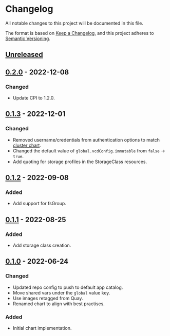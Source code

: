 # Changelog

All notable changes to this project will be documented in this file.

The format is based on [Keep a Changelog](https://keepachangelog.com/en/1.0.0/),
and this project adheres to [Semantic Versioning](https://semver.org/spec/v2.0.0.html).

## [Unreleased]

## [0.2.0] - 2022-12-08

### Changed

- Update CPI to 1.2.0.

## [0.1.3] - 2022-12-01

### Changed

- Removed username/credentials from authentication options to match [cluster chart](https://github.com/giantswarm/cluster-cloud-director/pull/35).
- Changed the default value of `global.vcdConfig.immutable` from `false` -> `true`.
- Add quoting for storage profiles in the StorageClass resources.

## [0.1.2] - 2022-09-08

### Added

- Add support for fsGroup.

## [0.1.1] - 2022-08-25

### Added

- Add storage class creation.

## [0.1.0] - 2022-06-24

### Changed

- Updated repo config to push to default app catalog.
- Move shared vars under the `global` value key.
- Use images retagged from Quay.
- Renamed chart to align with best practises.

### Added

- Initial chart implementation.

[Unreleased]: https://github.com/giantswarm/cloud-provider-cloud-director-app/compare/v0.2.0...HEAD
[0.2.0]: https://github.com/giantswarm/cloud-provider-cloud-director-app/compare/v0.1.3...v0.2.0
[0.1.3]: https://github.com/giantswarm/cloud-provider-cloud-director-app/compare/v0.1.2...v0.1.3
[0.1.2]: https://github.com/giantswarm/cloud-provider-cloud-director-app/compare/v0.1.1...v0.1.2
[0.1.1]: https://github.com/giantswarm/cloud-provider-cloud-director-app/compare/v0.1.0...v0.1.1
[0.1.0]: https://github.com/giantswarm/cloud-provider-cloud-director-app/releases/tag/v0.1.0
